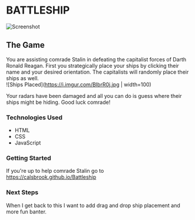 # BATTLESHIP

![Screenshot](https://i.imgur.com/4EACjIf.png)
## The Game
You are assisting comrade Stalin in defeating the capitalist forces of Darth Ronald Reagan.  First you strategically place your ships by clicking their name and your desired orientation.  The capitalists will randomly place their ships as well.  
![Ships Placed](https://i.imgur.com/BIbrR0j.jpg | width=100)

Your radars have been damaged and all you can do is guess where their ships might be hiding.  Good luck comrade!
### Technologies Used
* HTML
* CSS
* JavaScript

### Getting Started
If you're up to help comrade Stalin go to https://calsbrook.github.io/Battleship

### Next Steps
When I get back to this I want to add drag and drop ship placement and more fun banter.